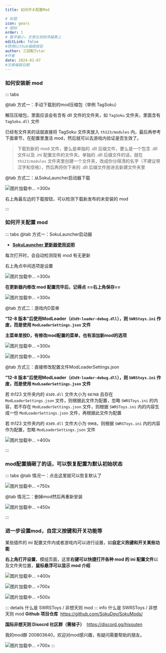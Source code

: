 ```yaml
---
title: 如何开关配置Mod

# 标题
icon: gears
# 图标
order: 1
# 数字越小，文章左侧排序越靠上
editLink: false
#禁用Github编辑按钮
author: 三回転Tstar
#作者
date: 2024-01-07
#文章编辑日期
---
```


### 如何安装新 mod
::: tabs

@tab 方式一：手动下载到的mod压缩包（举例 TagSoku）

解压压缩包，里面应该会有含有 dll 文件的文件夹，如 `TagSoku` 文件夹，里面含有 `TagSoku.dll` 文件

已经有文件夹的话就直接将 TagSoku 文件夹放入 `th123/modules` 内，最后再参考下面章节，在配置里激活 mod，然后就可以去游戏内验证是否生效了。


> 下载到新的 mod 文件，要么是单独的 .dll 后缀文件，要么是一个包含 .dll 文件以及 .ini 配置文件的文件夹。单独的 .dll 后缀文件的话，就在 `th123/modules` 文件夹里创建一个文件夹，改成你分得清的名字（不建议带汉字和空格），然后再将你下来的 .dll 后缀文件放进去新建文件夹里

@tab 方式二：从SokuLauncher启动器下载

![图片加载中... =300x](https://bu.dusays.com/2024/01/21/65acec4d9e149.webp "右上角")


右上角最左边的下载按钮，可以检测下载新发布的未安装的 mod

:::

### 如何开关配置 mod

::: tabs
@tab 方式一：SokuLauncher启动器

- [**SokuLauncher 更新器使用说明**](/FAQ/update.html)


每次打开时，会自动检测现有 mod 有无更新

右上角点中间选项是设置


![图片加载中... =300x](https://bu.dusays.com/2024/01/21/65acec4d9e149.webp "右上角点中间选项是设置")


**在更新器内修改 mod 配置完毕后，记得点 ==右上角保存==**

![图片加载中... =300x](https://bu.dusays.com/2024/01/21/65acec60cfc0e.webp "在更新器内修改 mod 配置完毕后，记得点右上角保存")


@tab 方式二：游戏内D菜单


**“12-8 版本”后使用ModLoader（`d3d9-loader-debug.dll`），则 `SWRStoys.ini` 作废，而是使用 `ModLoaderSettings.json` 文件**

**主菜单里按D，有修改mod配置的菜单，也有添加新mod的选项**


![图片加载中... =300x](https://bu.dusays.com/2024/01/21/65acecd975153.webp "看右上角，主菜单里按D，有修改mod配置的菜单")

![图片加载中... =300x](https://bu.dusays.com/2024/01/21/65acece85cf42.webp " ")


@tab 方式三：直接修改配置文件ModLoaderSettings.json

**“12-8 版本”后使用ModLoader（`d3d9-loader-debug.dll`），则 `SWRStoys.ini` 作废，而是使用 `ModLoaderSettings.json` 文件**

若 th123 文件夹内的 `d3d9.dll` 文件大小为 `687KB` 且存在 `ModLoaderSettings.json` 文件，则根据此文件为配置，忽略 `SWRSToys.ini` 的内容，若不存在 `ModLoaderSettings.json` 文件，则根据 `SWRSToys.ini` 内的内容生成一份 `ModLoaderSettings.json` 文件，再根据此文件为配置

若 th123 文件夹内的 `d3d9.dll` 文件大小为 `99KB`，则根据 `SWRSToys.ini` 内的内容作为配置，忽略 `ModLoaderSettings.json` 文件


![图片加载中... =400x](https://bu.dusays.com/2024/10/26/671ca75d47ab1.webp "ModLoaderSettings.json 文件")


:::


### mod配置搞砸了的话，可以恢复配置为默认初始状态

<!-- #region ModReset -->

::: tabs
@tab 情况一：点击这里就可以恢复默认了


![图片加载中... =750x](https://bu.dusays.com/2024/02/18/65d1d3683f7a8.png "不小心搞砸了的话，点击这里就可以恢复默认了 `[修复]【 恢复默认 Mod 配置 】.bat`")

@tab 情况二：删掉mod然后再重新安装

![图片加载中... =450x](https://bu.dusays.com/2024/10/26/671ca745639f8.webp "删掉mod然后再重新安装")

:::
<!-- #endregion ModReset -->


### 进一步设置mod，自定义按键和开关功能等

某些插件的 ini 配置文件内或者游戏内可以进行设置，如**自定义热键和开关某些功能**

**右上角打开设置**，模组页面，这里**右键可以快捷打开各种 mod 的 ini 配置文件**以及文件夹位置，**鼠标悬浮可以显示 mod 介绍**


![图片加载中... =400x](https://bu.dusays.com/2024/01/21/65acc1d186370.webp "SokuLauncher 更新器，这里右键可以快捷打开 ini 配置文件")

![图片加载中... =700x](https://bu.dusays.com/2024/01/31/65ba67f4278ce.png "在 modules 文件夹内，各个 mod 的文件夹，有些含有 ini 文件可供设置")

![图片加载中... =500x](https://bu.dusays.com/2024/10/26/671ca72cbf51c.webp "有些含有 ini 文件可供设置")


::: details 什么是 SWRSToys / 非想天则 mod
::: info 什么是 SWRSToys / 非想天则 mod
**Github 项目仓库**  https://github.com/SokuDev/SokuMods/

**国际非想天则 Disocrd 社区群（需梯子）**  https://discord.gg/hisouten

我的mod群 200803640，欢迎对mod感兴趣，有疑问需要帮助的朋友。

![图片加载中... =700x](https://bu.dusays.com/2024/01/21/65aced2c30715.webp "三件套组成 SWRSToys")
:::
